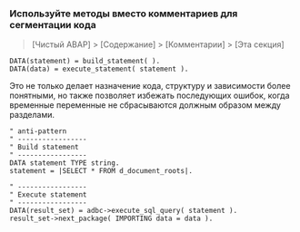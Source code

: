### Используйте методы вместо комментариев для сегментации кода

> [Чистый ABAP] > [Содержание] > [Комментарии] > [Эта секция]

```ABAP
DATA(statement) = build_statement( ).
DATA(data) = execute_statement( statement ).
```

Это не только делает назначение кода, структуру и зависимости более понятными, но также позволяет избежать последующих ошибок, 
когда временные переменные не сбрасываются должным образом между разделами.

```ABAP
" anti-pattern
" -----------------
" Build statement
" -----------------
DATA statement TYPE string.
statement = |SELECT * FROM d_document_roots|.

" -----------------
" Execute statement
" -----------------
DATA(result_set) = adbc->execute_sql_query( statement ).
result_set->next_package( IMPORTING data = data ).
```